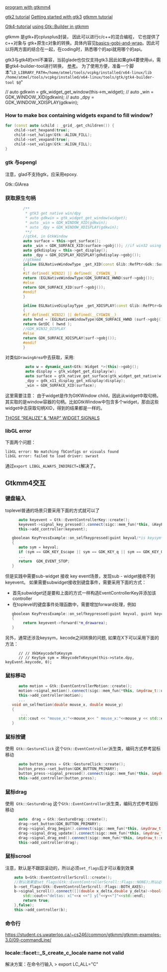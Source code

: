 
[program with gtkmm4](https://github.com/GNOME/gtkmm-documentation/tree/gtkmm-3-22)


[gtk2 tutorial](http://www.huzheng.org/ebook/gtk2-tut/x408.html)
[Getting started with gtk3](https://riptutorial.com/gtk3)
[gtkmm tutorial](https://developer.gnome.org/gtkmm-tutorial/stable/sec-widgets-overview.html.zh_CN)

[Gtk4-tutorial](https://github.com/ToshioCP/Gtk4-tutorial)
[using Gtk::Builder in gtkmm](https://riptutorial.com/gtk3/example/19806/-cplusplus--using-gtk--builder-in-gtkmm)

gtkmm 是gtk+的cplusplus封装， 因此可以进行c/c++的混合编程， 它也提供了c++对象与 gtk+原生c对象的转换。具体内容见[basics-gobj-and-wrap](https://developer.gnome.org/gtkmm-tutorial/stable/sec-basics-gobj-and-wrap.html.zh_CN)。因此可以将两方面的结合在一起，在coding时，熟悉哪个的api就用哪个的api。

gtk3与gtk4的xml不兼容，当前glade也仅仅支持gtk3.因此如果gtk4要使用ui，需要gtk4-builder-tool进行转换， [参考](https://discourse.gnome.org/t/difference-xml-between-gtk3-and-gtk4/6066)。 为了使用方便，准备一个脚本"`LD_LIBRARY_PATH=/home/atmel/tools/vcpkg/installed/x64-linux/lib  /home/atmel/tools/vcpkg/installed/x64-linux/tools/gtk/gtk4-builder-tool $@`"


//         auto gdkwin = gtk_widget_get_window(this->m_widget);
//         auto _win = GDK_WINDOW_XID(gdkwin);
//         auto _dpy = GDK_WINDOW_XDISPLAY(gdkwin);


### How to make box containing widgets expand to fill window?

```c++
for (const auto &child : _grid_.get_children()) {
    child->set_hexpand(true);
    child->set_halign(Gtk::ALIGN_FILL);
    child->set_vexpand(true);
    child->set_valign(Gtk::ALIGN_FILL);
}
```

### gtk 与opengl

注意，glad不支持gtk，应采用epoxy.

Gtk::GlArea

### 获取原生句柄

```c++
        /**
         * gtk3 get native win/dpy
         * auto gdkwin = gtk_widget_get_window(widget);
         * auto _win = GDK_WINDOW_XID(gdkwin);
         * auto _dpy = GDK_WINDOW_XDISPLAY(gdkwin);
         **/
        //gtk4, in GtkWindow
        auto surface = this->get_surface();
        auto _win = GDK_SURFACE_XID(surface->gobj()); //if win32 using GDK_SURFACE_HWND
        auto gdkdisplay = this->get_display();
        auto _dpy = GDK_DISPLAY_XDISPLAY(gdkdisplay->gobj());
        //gtkmm4
        inline EGLNativeWindowType _get_XID(const Glib::RefPtr<Gdk::Surface> &surf)
        {
        #if defined(_WIN32) || defined(__CYGWIN__)
        return (EGLNativeWindowType)GDK_SURFACE_HWND(surf->gobj());
        #else
        return GDK_SURFACE_XID(surf->gobj());
        #endif
        }

        inline EGLNativeDisplayType _get_XDISPLAY(const Glib::RefPtr<Gdk::Surface> &surf)
        {
        #if defined(_WIN32) || defined(__CYGWIN__)
        auto hwnd = (EGLNativeWindowType)GDK_SURFACE_HWND (surf->gobj());
        return GetDC ( hwnd );
        //GDK_WIN32_DISPLAY
        #else
        return GDK_SURFACE_XDISPLAY(surf->gobj());
        #endif
        }


```

对类似`DrawingArea`中去获取，采用:
```c++
         auto w = dynamic_cast<Gtk::Widget *>(this)->gobj();
         auto display = gtk_widget_get_display(w);
         auto surface = gtk_native_get_surface(gtk_widget_get_native(w));
         _dpy = gdk_x11_display_get_xdisplay(display);
         _win = GDK_SURFACE_XID(surface);
```
这里需要注意： 由于widget是作为GtKWindow child，因此从widget中取句柄，其实取的是window容器的句柄。比如GtkWindow中包含多个widget，那由这些widget中去获取句柄XID，得到的结果都是一样的。

[THOSE “REALIZE” & “MAP” WIDGET SIGNALS](https://blogs.gnome.org/jnelson/2010/10/13/those-realize-map-widget-signals/)

### libGL error
下面两个问题：
```text
libGL error: No matching fbConfigs or visuals found
libGL error: failed to load driver: swrast
```

通过`export LIBGL_ALWAYS_INDIRECT=1`解决了。

## Gtkmm4交互

### 键盘输入

toplevel普通的场景只要采用下面的方式就可以了
```c++
      auto keyevent = Gtk::EventControllerKey::create();
      keyevent->signal_key_pressed().connect(sigc::mem_fun(*this, &KeyPressExample::on_selfkeypressed), false);
      this->add_controller(keyevent);

   gboolean KeyPressExample::on_selfkeypressed(guint keyval/*is keysym*/, guint keycode, Gdk::ModifierType state)
   {
      auto sym = keyval;
      if (sym == GDK_KEY_Escape || sym == GDK_KEY_q || sym == GDK_KEY_Q)
      ...
      return  GDK_EVENT_STOP;
   }
```

但是实践中需要sub-widget 接收 key event场景，发现sub - widget接收不到keyevent。 如果需要subwidget接收到键盘事件，需要采用下面的方式：
- 首先subwidget还是要和上面的方式一样构造EventControllerKey并添加该controller
- 在toplevel的键盘事件处理函数中，需要增加forward处理，例如
```c++
   gboolean KeyPressExample::on_selfkeypressed(guint keyval, guint keycode, Gdk::ModifierType state)
   {
        return keyevent->forward(*m_drawarea);
   }
```

另外，通常还涉及keysym，kecode之间转换的问题, 如果在X下可以采用下面的方法：
```
      // // XkbKeycodeToKeysym
      // // KeySym sym = XKeycodeToKeysym(this->state.dpy, keyEvent.keycode, 0);
```

### 鼠标移动

```c++
      auto motion = Gtk::EventControllerMotion::create();
      motion->signal_motion().connect(sigc::mem_fun(*this, &mydraw_t::on_selfmotion));
      this->add_controller(motion);
      ...
   void on_selfmotion(double mouse_x, double mouse_y)
   {
       ...
      std::cout << "mouse_x:"<<mouse_x<< " mouse_x:"<<mouse_y << std::endl;
   }

```

### 鼠标按键

使用` Gtk::GestureClick` 这个`Gtk::EventController`派生类，编码方式参考鼠标移动

```c++
      auto button_press = Gtk::GestureClick::create();
      button_press->set_button(GDK_BUTTON_PRIMARY);
      button_press->signal_pressed().connect(sigc::mem_fun(*this, &mydraw_t::on_selfbutton_pressed), false);
      this->add_controller(button_press);
```

### 鼠标drag

使用` Gtk::GestureDrag` 这个`Gtk::EventController`派生类，编码方式参考鼠标移动

```c++
      auto  drag = Gtk::GestureDrag::create();
      drag->set_button(GDK_BUTTON_PRIMARY);
      drag->signal_drag_begin().connect(sigc::mem_fun(*this, &mydraw_t::on_selfdrag_begin),false);
      drag->signal_drag_update().connect(sigc::mem_fun(*this, &mydraw_t::on_selfdrag_update));
      drag->signal_drag_end().connect(sigc::mem_fun(*this, &mydraw_t::on_selfdrag_end), false);
      this->add_controller(drag);
```

### 鼠标scrool

注意，默认是不跟踪滚动的，所以必须`set_flags`后才可以看到效果
```c++
    auto b=Gtk::EventControllerScroll::create();
    //默认效果是set_flags(Gtk::EventControllerScroll::Flags::NONE);所以必须设置该flag
    b->set_flags(Gtk::EventControllerScroll::Flags::BOTH_AXES);
    b->signal_scroll().connect([](double x_delta,double y_delta)->bool{
        std::cout<<"deltas: x["<<x <<"] y["<<y<<"]"<<std::endl;
        return true;
    },false);
    this->add_controller(b);
```

### 命令行

https://student.cs.uwaterloo.ca/~cs246/common/gtkmm/gtkmm-examples-3.0/09-commandLine/



###  locale::facet::_S_create_c_locale name not valid

解决方案：在命令行输入 > export LC_ALL="C"

